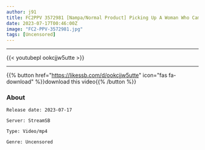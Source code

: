 ```yaml
---
author: j91
title: FC2PPV 3572981 [Nampa/Normal Product] Picking Up A Woman Who Came From Kyoto On A Solo Trip, Immediately Fucking Video
date: 2023-07-17T00:46:00Z
image: "FC2-PPV-3572981.jpg"
tags: [Uncensored]
---
```

___

{{< youtubepl ookcjjw5utte >}}
___

{{% button href="https://likessb.com/d/ookcjjw5utte" icon="fas fa-download" %}}download this video{{% /button %}}
### About

`Release date: 2023-07-17`

`Server: StreamSB`

`Type: Video/mp4`

`Genre:	Uncensored`